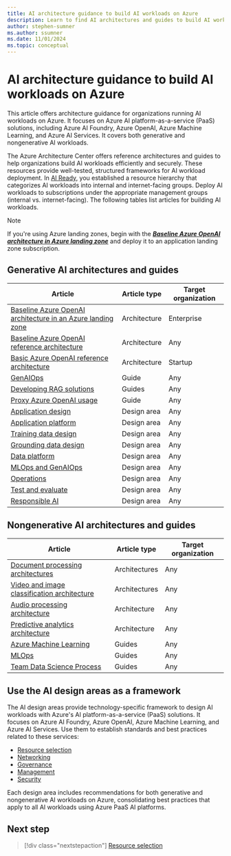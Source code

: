 ```yaml
---
title: AI architecture guidance to build AI workloads on Azure
description: Learn to find AI architectures and guides to build AI workloads with Azure AI platform services (PaaS).
author: stephen-sumner
ms.author: ssumner
ms.date: 11/01/2024
ms.topic: conceptual
---
```


# AI architecture guidance to build AI workloads on Azure

This article offers architecture guidance for organizations running AI workloads on Azure. It focuses on Azure AI platform-as-a-service (PaaS) solutions, including Azure AI Foundry, Azure OpenAI, Azure Machine Learning, and Azure AI Services. It covers both generative and nongenerative AI workloads.

The Azure Architecture Center offers reference architectures and guides to help organizations build AI workloads efficiently and securely. These resources provide well-tested, structured frameworks for AI workload deployment. In [AI Ready](../ready.md#establish-ai-governance), you established a resource hierarchy that categorizes AI workloads into internal and internet-facing groups. Deploy AI workloads to subscriptions under the appropriate management groups (internal vs. internet-facing). The following tables list articles for building AI workloads.

> [!NOTE]
> If you're using Azure landing zones, begin with the ***[Baseline Azure OpenAI architecture in Azure landing zone](/azure/architecture/ai-ml/architecture/azure-openai-baseline-landing-zone)*** and deploy it to an application landing zone subscription.

## Generative AI architectures and guides

| Article | Article type | Target organization |
|--------------|--------------|-------------|
| [Baseline Azure OpenAI architecture in an Azure landing zone](/azure/architecture/ai-ml/architecture/azure-openai-baseline-landing-zone)| Architecture | Enterprise |
| [Baseline Azure OpenAI reference architecture](/azure/architecture/ai-ml/architecture/baseline-openai-e2e-chat)| Architecture | Any |
| [Basic Azure OpenAI reference architecture](/azure/architecture/ai-ml/architecture/basic-openai-e2e-chat)| Architecture | Startup |
| [GenAIOps](/azure/architecture/ai-ml/guide/genaiops-for-mlops) | Guide| Any |
| [Developing RAG solutions](/azure/architecture/ai-ml/guide/rag/rag-solution-design-and-evaluation-guide) | Guides| Any |
| [Proxy Azure OpenAI usage](/azure/architecture/ai-ml/guide/azure-openai-gateway-guide) | Guide| Any |
| [Application design](/azure/well-architected/ai/application-design) | Design area | Any |
| [Application platform](/azure/well-architected/ai/application-platform)| Design area | Any |
| [Training data design](/azure/well-architected/ai/training-data-design) | Design area | Any |
| [Grounding data design](/azure/well-architected/ai/grounding-data-design) | Design area | Any |
| [Data platform](/azure/well-architected/ai/data-platform) | Design area | Any |
| [MLOps and GenAIOps](/azure/well-architected/ai/mlops-genaiops) | Design area | Any |
| [Operations](/azure/well-architected/ai/operations) | Design area | Any |
| [Test and evaluate](/azure/well-architected/ai/test) | Design area | Any |
| [Responsible AI](/azure/well-architected/ai/responsible-ai) | Design area | Any |

## Nongenerative AI architectures and guides

| Article | Article type | Target organization |
|------------|--------------|-------------|
| [Document processing architectures](/azure/architecture/ai-ml/architecture/automate-document-classification-durable-functions) | Architectures | Any |
| [Video and image classification architecture](/azure/architecture/ai-ml/architecture/analyze-video-computer-vision-machine-learning)| Architectures |Any |
| [Audio processing architecture](/azure/architecture/ai-ml/openai/architecture/call-center-openai-analytics) | Architecture | Any|
| [Predictive analytics architecture](/azure/architecture/ai-ml/idea/personalized-offers)| Architecture | Any|
| [Azure Machine Learning](/azure/architecture/ai-ml/#azure-machine-learning)| Guides | Any |
| [MLOps](/azure/architecture/ai-ml/guide/machine-learning-operations-v2)| Guides|Any |
| [Team Data Science Process](/azure/architecture/data-science-process/overview) | Guides|Any |

## Use the AI design areas as a framework

The AI design areas provide technology-specific framework to design AI workloads with Azure's AI platform-as-a-service (PaaS) solutions. It focuses on Azure AI Foundry, Azure OpenAI, Azure Machine Learning, and Azure AI Services. Use them to establish standards and best practices related to these services:

- [Resource selection](./resource-selection.md)
- [Networking](./networking.md)
- [Governance](./governance.md)
- [Management](./management.md)
- [Security](./security.md)

Each design area includes recommendations for both generative and nongenerative AI workloads on Azure, consolidating best practices that apply to all AI workloads using Azure PaaS AI platforms.

## Next step

> [!div class="nextstepaction"]
> [Resource selection](./resource-selection.md)
